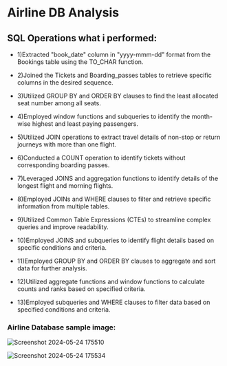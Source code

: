 
# Airline DB Analysis

 ## SQL Operations what i performed:

- 1)Extracted "book_date" column in "yyyy-mmm-dd" format from the Bookings table using the TO_CHAR function.

- 2)Joined the Tickets and Boarding_passes tables to retrieve specific columns in the desired sequence.

- 3)Utilized GROUP BY and ORDER BY clauses to find the least allocated seat number among all seats.

- 4)Employed window functions and subqueries to identify the month-wise highest and least paying passengers.

- 5)Utilized JOIN operations to extract travel details of non-stop or return journeys with more than one flight.

- 6)Conducted a COUNT operation to identify tickets without corresponding boarding passes.

- 7)Leveraged JOINS and aggregation functions to identify details of the longest flight and morning flights.

- 8)Employed JOINs and WHERE clauses to filter and retrieve specific information from multiple tables.

- 9)Utilized Common Table Expressions (CTEs) to streamline complex queries and improve readability.

- 10)Employed JOINS and subqueries to identify flight details based on specific conditions and criteria.

- 11)Employed GROUP BY and ORDER BY clauses to aggregate and sort data for further analysis.

- 12)Utilized aggregate functions and window functions to calculate counts and ranks based on specified criteria.

- 13)Employed subqueries and WHERE clauses to filter data based on specified conditions and criteria.

### Airline Database sample image:

![Screenshot 2024-05-24 175510](https://github.com/DolharePranav/Airline-DB-Analysis/assets/170534691/6e5dd89f-0b73-4b8e-93dd-3a4fb0de537a)


![Screenshot 2024-05-24 175534](https://github.com/DolharePranav/Airline-DB-Analysis/assets/170534691/de46374a-8500-415a-a993-fd6622ee03ec)




